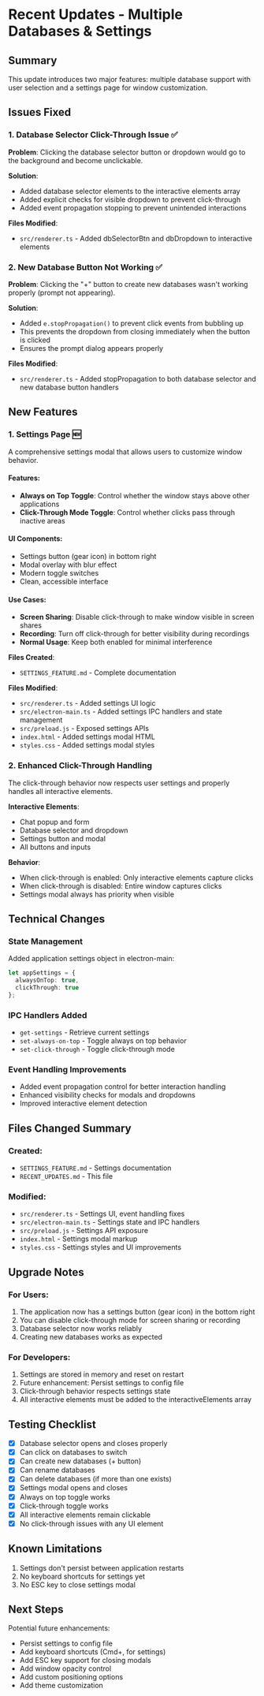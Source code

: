 # Recent Updates - Multiple Databases & Settings

## Summary
This update introduces two major features: multiple database support with user selection and a settings page for window customization.

## Issues Fixed

### 1. Database Selector Click-Through Issue ✅
**Problem**: Clicking the database selector button or dropdown would go to the background and become unclickable.

**Solution**: 
- Added database selector elements to the interactive elements array
- Added explicit checks for visible dropdown to prevent click-through
- Added event propagation stopping to prevent unintended interactions

**Files Modified**:
- `src/renderer.ts` - Added dbSelectorBtn and dbDropdown to interactive elements

### 2. New Database Button Not Working ✅
**Problem**: Clicking the "+" button to create new databases wasn't working properly (prompt not appearing).

**Solution**:
- Added `e.stopPropagation()` to prevent click events from bubbling up
- This prevents the dropdown from closing immediately when the button is clicked
- Ensures the prompt dialog appears properly

**Files Modified**:
- `src/renderer.ts` - Added stopPropagation to both database selector and new database button handlers

## New Features

### 1. Settings Page 🆕
A comprehensive settings modal that allows users to customize window behavior.

#### Features:
- **Always on Top Toggle**: Control whether the window stays above other applications
- **Click-Through Mode Toggle**: Control whether clicks pass through inactive areas

#### UI Components:
- Settings button (gear icon) in bottom right
- Modal overlay with blur effect
- Modern toggle switches
- Clean, accessible interface

#### Use Cases:
- **Screen Sharing**: Disable click-through to make window visible in screen shares
- **Recording**: Turn off click-through for better visibility during recordings
- **Normal Usage**: Keep both enabled for minimal interference

**Files Created**:
- `SETTINGS_FEATURE.md` - Complete documentation

**Files Modified**:
- `src/renderer.ts` - Added settings UI logic
- `src/electron-main.ts` - Added settings IPC handlers and state management
- `src/preload.js` - Exposed settings APIs
- `index.html` - Added settings modal HTML
- `styles.css` - Added settings modal styles

### 2. Enhanced Click-Through Handling
The click-through behavior now respects user settings and properly handles all interactive elements.

**Interactive Elements**:
- Chat popup and form
- Database selector and dropdown
- Settings button and modal
- All buttons and inputs

**Behavior**:
- When click-through is enabled: Only interactive elements capture clicks
- When click-through is disabled: Entire window captures clicks
- Settings modal always has priority when visible

## Technical Changes

### State Management
Added application settings object in electron-main:
```typescript
let appSettings = {
  alwaysOnTop: true,
  clickThrough: true
};
```

### IPC Handlers Added
- `get-settings` - Retrieve current settings
- `set-always-on-top` - Toggle always on top behavior
- `set-click-through` - Toggle click-through mode

### Event Handling Improvements
- Added event propagation control for better interaction handling
- Enhanced visibility checks for modals and dropdowns
- Improved interactive element detection

## Files Changed Summary

### Created:
- `SETTINGS_FEATURE.md` - Settings documentation
- `RECENT_UPDATES.md` - This file

### Modified:
- `src/renderer.ts` - Settings UI, event handling fixes
- `src/electron-main.ts` - Settings state and IPC handlers
- `src/preload.js` - Settings API exposure
- `index.html` - Settings modal markup
- `styles.css` - Settings styles and UI improvements

## Upgrade Notes

### For Users:
1. The application now has a settings button (gear icon) in the bottom right
2. You can disable click-through mode for screen sharing or recording
3. Database selector now works reliably
4. Creating new databases works as expected

### For Developers:
1. Settings are stored in memory and reset on restart
2. Future enhancement: Persist settings to config file
3. Click-through behavior respects settings state
4. All interactive elements must be added to the interactiveElements array

## Testing Checklist

- [x] Database selector opens and closes properly
- [x] Can click on databases to switch
- [x] Can create new databases (+ button)
- [x] Can rename databases
- [x] Can delete databases (if more than one exists)
- [x] Settings modal opens and closes
- [x] Always on top toggle works
- [x] Click-through toggle works
- [x] All interactive elements remain clickable
- [x] No click-through issues with any UI element

## Known Limitations

1. Settings don't persist between application restarts
2. No keyboard shortcuts for settings yet
3. No ESC key to close settings modal

## Next Steps

Potential future enhancements:
- Persist settings to config file
- Add keyboard shortcuts (Cmd+, for settings)
- Add ESC key support for closing modals
- Add window opacity control
- Add custom positioning options
- Add theme customization

